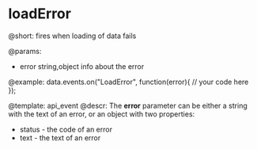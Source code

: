 loadError
==============

@short: fires when loading of data fails
	
@params:
- error			string,object		info about the error


@example:
data.events.on("LoadError", function(error){
	// your code here
});


@template:	api_event
@descr:
The **error** parameter can be either a string with the text of an error, or an object with two properties:

- status - the code of an error
- text - the text of an error



	